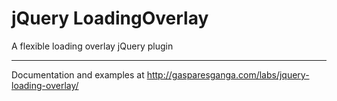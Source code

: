# jQuery LoadingOverlay

A flexible loading overlay jQuery plugin

---

Documentation and examples at http://gasparesganga.com/labs/jquery-loading-overlay/
